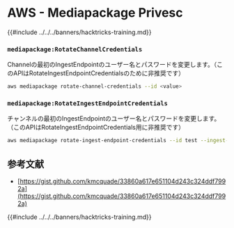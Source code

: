 # AWS - Mediapackage Privesc

{{#include ../../../banners/hacktricks-training.md}}

### `mediapackage:RotateChannelCredentials`

Channelの最初のIngestEndpointのユーザー名とパスワードを変更します。（このAPIはRotateIngestEndpointCredentialsのために非推奨です）
```bash
aws mediapackage rotate-channel-credentials --id <value>
```
### `mediapackage:RotateIngestEndpointCredentials`

チャンネルの最初のIngestEndpointのユーザー名とパスワードを変更します。（このAPIはRotateIngestEndpointCredentials用に非推奨です）
```bash
aws mediapackage rotate-ingest-endpoint-credentials --id test --ingest-endpoint-id 584797f1740548c389a273585dd22a63
```
## 参考文献

- [https://gist.github.com/kmcquade/33860a617e651104d243c324ddf7992a](https://gist.github.com/kmcquade/33860a617e651104d243c324ddf7992a)

{{#include ../../../banners/hacktricks-training.md}}
